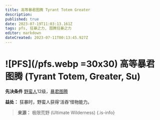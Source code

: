 ```yaml
---
title: 高等暴君图腾 Tyrant Totem Greater
description: 
published: true
date: 2023-07-19T11:03:13.161Z
tags: pfs, 狂暴之力, 图腾狂暴之力
editor: markdown
dateCreated: 2023-07-11T00:13:45.927Z
---
```


# ![PFS](/pfs.webp =30x30) 高等暴君图腾 (Tyrant Totem, Greater, Su)

**先决条件** [野蛮人](/野蛮人)12级，[暴君图腾](/狂暴之力/暴君图腾)

**益处：** 狂暴时，野蛮人获得‘活吞’怪物能力。

> **来源：** 极限荒野 (Ultimate Wilderness)
{.is-info}
